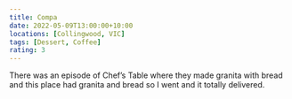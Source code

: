 ```yaml
---
title: Compa
date: 2022-05-09T13:00:00+10:00
locations: [Collingwood, VIC]
tags: [Dessert, Coffee]
rating: 3
---
```


There was an episode of Chef’s Table where they made granita with bread and this place had granita and bread so I went and it totally delivered.